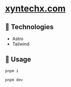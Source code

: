 # [xyntechx.com](https://xyntechx.com/)

## 🤖 Technologies
- Astro
- Tailwind

## 🔨 Usage
```bash
pnpm i
```

```bash
pnpm dev
```
